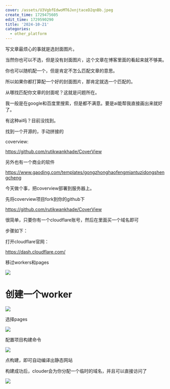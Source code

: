 ```yaml
---
cover: /assets/U3VgbfEdwoMT6JxnjtaceD2qnBb.jpeg
create_time: 1729475605
edit_time: 1729590290
title: '2024-10-21'
categories:
  - other_platform
---
```



写文章最烦心的事就是选封面图片。

当然你也可以不选，但是没有封面图片，这个文章在博客里面的看起来就不够美。

你也可以随机配一个，但是肯定不怎么匹配文章的意思。

所以如果你都打算配一个好的封面图片，那肯定就选一个匹配的。

从哪找匹配你文章的封面呢？这就是问题所在。

我一般是在google和百度里搜索，但是都不满意。要是ai能帮我直接画出来就好了。

有这种ai吗？目前没找到。

找到一个开源的，手动拼接的

coverview:

https://github.com/rutikwankhade/CoverView

另外也有一个商业的软件

https://www.gaoding.com/templates/gongzhonghaofengmiantuzidongshengcheng

今天做个事，把coverview部署到服务器上。

先将coverview项目fork到你的github下

https://github.com/rutikwankhade/CoverView

很简单，只要你有一个cloudflare账号，然后在里面买一个域名即可

 步骤如下：

打开cloudflare官网：

https://dash.cloudflare.com/

移过workers和pages

<img src="/assets/WZSnb9XIzoD8H2xXqqMcU8a9n6K.png" src-width="322" class="markdown-img m-auto" src-height="318" align="center"/>

# 创建一个worker

<img src="/assets/NArpbDUWNoisyoxAD6gcXdMoncc.png" src-width="848" class="markdown-img m-auto" src-height="165" align="center"/>

选择pages

<img src="/assets/UTKHbyuoUoO7GyxdbFEcscvBnzf.png" src-width="1203" class="markdown-img m-auto" src-height="367" align="center"/>

配置项目构建命令

<img src="/assets/W0fobZcOsoaEuAxxJq6cY5d3nP4.png" src-width="729" class="markdown-img m-auto" src-height="388" align="center"/>

点构建，即可自动编译出静态网站

构建成功后，clouder会为你分配一个临时的域名，并且可以直接访问了

<img src="/assets/RhsCb0WfpoI53JxBY5ccbkrDnUb.png" src-width="1247" class="markdown-img m-auto" src-height="152" align="center"/>

